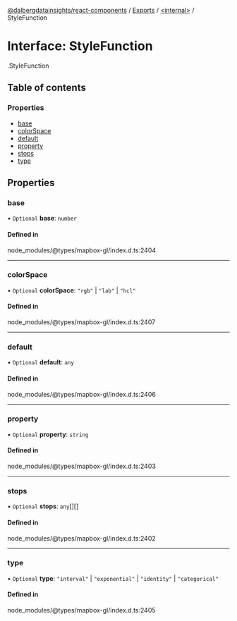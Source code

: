 [@dalbergdatainsights/react-components](../README.md) / [Exports](../modules.md) / [<internal\>](../modules/internal_.md) / StyleFunction

# Interface: StyleFunction

[<internal>](../modules/internal_.md).StyleFunction

## Table of contents

### Properties

- [base](internal_.StyleFunction.md#base)
- [colorSpace](internal_.StyleFunction.md#colorspace)
- [default](internal_.StyleFunction.md#default)
- [property](internal_.StyleFunction.md#property)
- [stops](internal_.StyleFunction.md#stops)
- [type](internal_.StyleFunction.md#type)

## Properties

### base

• `Optional` **base**: `number`

#### Defined in

node_modules/@types/mapbox-gl/index.d.ts:2404

___

### colorSpace

• `Optional` **colorSpace**: ``"rgb"`` \| ``"lab"`` \| ``"hcl"``

#### Defined in

node_modules/@types/mapbox-gl/index.d.ts:2407

___

### default

• `Optional` **default**: `any`

#### Defined in

node_modules/@types/mapbox-gl/index.d.ts:2406

___

### property

• `Optional` **property**: `string`

#### Defined in

node_modules/@types/mapbox-gl/index.d.ts:2403

___

### stops

• `Optional` **stops**: `any`[][]

#### Defined in

node_modules/@types/mapbox-gl/index.d.ts:2402

___

### type

• `Optional` **type**: ``"interval"`` \| ``"exponential"`` \| ``"identity"`` \| ``"categorical"``

#### Defined in

node_modules/@types/mapbox-gl/index.d.ts:2405
